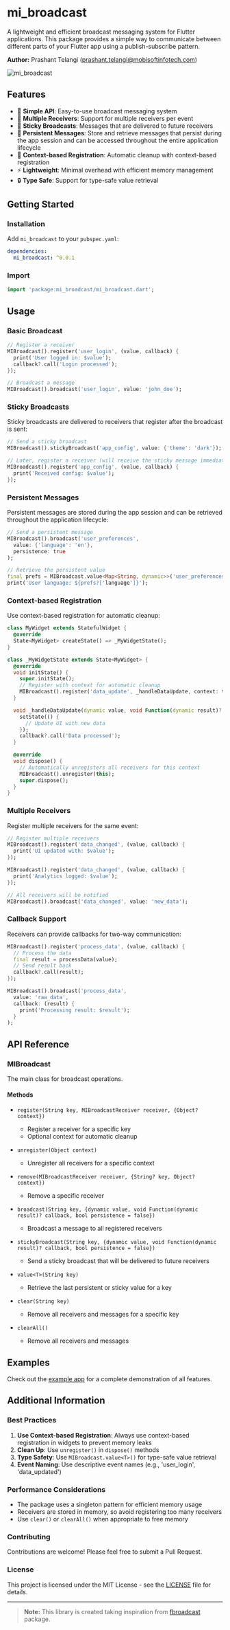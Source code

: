 # mi_broadcast

A lightweight and efficient broadcast messaging system for Flutter applications. This package provides a simple way to communicate between different parts of your Flutter app using a publish-subscribe pattern.

**Author:** Prashant Telangi (<prashant.telangi@mobisoftinfotech.com>)

![mi_broadcast](assets/logo.png)


## Features

- 🚀 **Simple API**: Easy-to-use broadcast messaging system
- 🔄 **Multiple Receivers**: Support for multiple receivers per event
- 📌 **Sticky Broadcasts**: Messages that are delivered to future receivers
- 💾 **Persistent Messages**: Store and retrieve messages that persist during the app session and can be accessed throughout the entire application lifecycle
- 🎯 **Context-based Registration**: Automatic cleanup with context-based registration
- ⚡ **Lightweight**: Minimal overhead with efficient memory management
- 🔒 **Type Safe**: Support for type-safe value retrieval

## Getting Started

### Installation

Add `mi_broadcast` to your `pubspec.yaml`:

```yaml
dependencies:
  mi_broadcast: ^0.0.1
```

### Import

```dart
import 'package:mi_broadcast/mi_broadcast.dart';
```

## Usage

### Basic Broadcast

```dart
// Register a receiver
MIBroadcast().register('user_login', (value, callback) {
  print('User logged in: $value');
  callback?.call('Login processed');
});

// Broadcast a message
MIBroadcast().broadcast('user_login', value: 'john_doe');
```

### Sticky Broadcasts

Sticky broadcasts are delivered to receivers that register after the broadcast is sent:

```dart
// Send a sticky broadcast
MIBroadcast().stickyBroadcast('app_config', value: {'theme': 'dark'});

// Later, register a receiver (will receive the sticky message immediately)
MIBroadcast().register('app_config', (value, callback) {
  print('Received config: $value');
});
```

### Persistent Messages

Persistent messages are stored during the app session and can be retrieved throughout the application lifecycle:

```dart
// Send a persistent message
MIBroadcast().broadcast('user_preferences', 
  value: {'language': 'en'}, 
  persistence: true
);

// Retrieve the persistent value
final prefs = MIBroadcast.value<Map<String, dynamic>>('user_preferences');
print('User language: ${prefs?['language']}');
```

### Context-based Registration

Use context-based registration for automatic cleanup:

```dart
class MyWidget extends StatefulWidget {
  @override
  State<MyWidget> createState() => _MyWidgetState();
}

class _MyWidgetState extends State<MyWidget> {
  @override
  void initState() {
    super.initState();
    // Register with context for automatic cleanup
    MIBroadcast().register('data_update', _handleDataUpdate, context: this);
  }

  void _handleDataUpdate(dynamic value, void Function(dynamic result)? callback) {
    setState(() {
      // Update UI with new data
    });
    callback?.call('Data processed');
  }

  @override
  void dispose() {
    // Automatically unregisters all receivers for this context
    MIBroadcast().unregister(this);
    super.dispose();
  }
}
```

### Multiple Receivers

Register multiple receivers for the same event:

```dart
// Register multiple receivers
MIBroadcast().register('data_changed', (value, callback) {
  print('UI updated with: $value');
});

MIBroadcast().register('data_changed', (value, callback) {
  print('Analytics logged: $value');
});

// All receivers will be notified
MIBroadcast().broadcast('data_changed', value: 'new_data');
```

### Callback Support

Receivers can provide callbacks for two-way communication:

```dart
MIBroadcast().register('process_data', (value, callback) {
  // Process the data
  final result = processData(value);
  // Send result back
  callback?.call(result);
});

MIBroadcast().broadcast('process_data', 
  value: 'raw_data',
  callback: (result) {
    print('Processing result: $result');
  }
);
```

## API Reference

### MIBroadcast

The main class for broadcast operations.

#### Methods

- `register(String key, MIBroadcastReceiver receiver, {Object? context})`
  - Register a receiver for a specific key
  - Optional context for automatic cleanup

- `unregister(Object context)`
  - Unregister all receivers for a specific context

- `remove(MIBroadcastReceiver receiver, {String? key, Object? context})`
  - Remove a specific receiver

- `broadcast(String key, {dynamic value, void Function(dynamic result)? callback, bool persistence = false})`
  - Broadcast a message to all registered receivers

- `stickyBroadcast(String key, {dynamic value, void Function(dynamic result)? callback, bool persistence = false})`
  - Send a sticky broadcast that will be delivered to future receivers

- `value<T>(String key)`
  - Retrieve the last persistent or sticky value for a key

- `clear(String key)`
  - Remove all receivers and messages for a specific key

- `clearAll()`
  - Remove all receivers and messages

## Examples

Check out the [example app](example/lib/main.dart) for a complete demonstration of all features.

## Additional Information

### Best Practices

1. **Use Context-based Registration**: Always use context-based registration in widgets to prevent memory leaks
2. **Clean Up**: Use `unregister()` in `dispose()` methods
3. **Type Safety**: Use `MIBroadcast.value<T>()` for type-safe value retrieval
4. **Event Naming**: Use descriptive event names (e.g., 'user_login', 'data_updated')

### Performance Considerations

- The package uses a singleton pattern for efficient memory usage
- Receivers are stored in memory, so avoid registering too many receivers
- Use `clear()` or `clearAll()` when appropriate to free memory

### Contributing

Contributions are welcome! Please feel free to submit a Pull Request.

### License

This project is licensed under the MIT License - see the [LICENSE](LICENSE) file for details.

---

> **Note:** This library is created taking inspiration from [fbroadcast](https://pub.dev/packages/fbroadcast) package.
